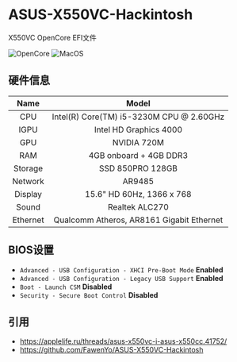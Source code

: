 # ASUS-X550VC-Hackintosh
X550VC OpenCore EFI文件

![OpenCore](https://img.shields.io/badge/OpenCore-v0.6.4-green)
![MacOS](https://img.shields.io/badge/Mac%20OS-v10.13.6%20(17G66)-blue)

## **硬件信息**
|     Name     |        Model        |
| :----------: | :-----------------: |
|     CPU      |      Intel(R) Core(TM) i5-3230M CPU @ 2.60GHz      |
|     IGPU     |      Intel HD Graphics 4000      |
|     GPU      |      NVIDIA 720M      |
|     RAM      |      4GB onboard + 4GB DDR3      |
|     Storage  |      SSD 850PRO 128GB      |
|     Network  |      AR9485|
|     Display  |      15.6" HD 60Hz, 1366 x 768      |
|     Sound    |      Realtek ALC270      |
|     Ethernet |      Qualcomm Atheros, AR8161 Gigabit Ethernet      |

## **BIOS设置**
* `Advanced - USB Configuration - XHCI Pre-Boot Mode` **Enabled**
* `Advanced - USB Configuration - Legacy USB Support` **Enabled**
* `Boot - Launch CSM` **Disabled**
* `Security - Secure Boot Control` **Disabled**


## **引用**
* https://applelife.ru/threads/asus-x550vc-i-asus-x550cc.41752/
* https://github.com/FawenYo/ASUS-X550VC-Hackintosh